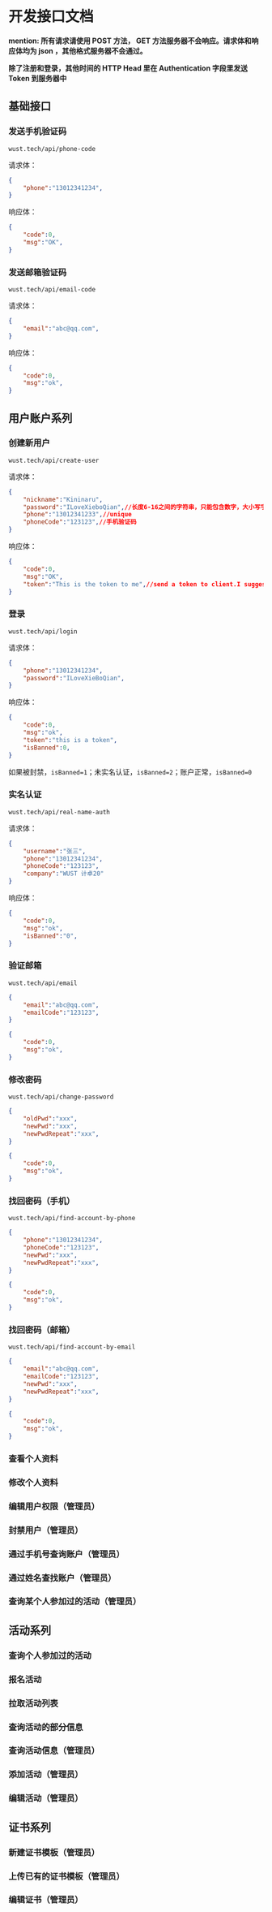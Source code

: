 # 开发接口文档

**mention: 所有请求请使用 POST 方法， GET 方法服务器不会响应。请求体和响应体均为 json ，其他格式服务器不会通过。**

**除了注册和登录，其他时间的 HTTP Head 里在 Authentication 字段里发送 Token 到服务器中**

## 基础接口

### 发送手机验证码

`wust.tech/api/phone-code`

请求体：

```json
{
    "phone":"13012341234",
}
```

响应体：

```json
{
    "code":0,
    "msg":"OK",
}
```

### 发送邮箱验证码

`wust.tech/api/email-code`

请求体：

```json
{
    "email":"abc@qq.com",
}
```

响应体：

```json
{
    "code":0,
    "msg":"ok",
}
```



## 用户账户系列

### 创建新用户

`wust.tech/api/create-user`

请求体：

```json
{
	"nickname":"Kininaru",
	"password":"ILoveXieboQian",//长度6-16之间的字符串，只能包含数字，大小写字母，且必须包含这三种的两种
	"phone":"13012341233",//unique
	"phoneCode":"123123",//手机验证码
}
```

响应体：

```json
{
    "code":0,
    "msg":"OK",
    "token":"This is the token to me",//send a token to client.I suggest the token exp time is 1d.
}
```

### 登录

`wust.tech/api/login`

请求体：

```json
{
    "phone":"13012341234",
    "password":"ILoveXieBoQian",
}
```

响应体：

```json
{
    "code":0,
    "msg":"ok",
    "token":"this is a token",
    "isBanned":0,
}
```

如果被封禁，`isBanned=1`；未实名认证，`isBanned=2`；账户正常，`isBanned=0`

### 实名认证

`wust.tech/api/real-name-auth`

请求体：

```json
{
    "username":"张三",
    "phone":"13012341234",
    "phoneCode":"123123",
    "company":"WUST 计卓20"
}
```

响应体：

```json
{
    "code":0,
    "msg":"ok",
    "isBanned":"0",
}
```

### 验证邮箱

`wust.tech/api/email`

```json
{
    "email":"abc@qq.com",
    "emailCode":"123123",
}
```

```json
{
    "code":0,
    "msg":"ok",
}
```

### 修改密码

`wust.tech/api/change-password`

```json
{
    "oldPwd":"xxx",
    "newPwd":"xxx",
    "newPwdRepeat":"xxx",
}
```

```json
{
    "code":0,
    "msg":"ok",
}
```

### 找回密码（手机）

`wust.tech/api/find-account-by-phone`

```json
{
    "phone":"13012341234",
    "phoneCode":"123123",
    "newPwd":"xxx",
    "newPwdRepeat":"xxx",
}
```

```json
{
    "code":0,
    "msg":"ok",
}
```

### 找回密码（邮箱）

`wust.tech/api/find-account-by-email`

```json
{
    "email":"abc@qq.com",
    "emailCode":"123123",
    "newPwd":"xxx",
    "newPwdRepeat":"xxx",
}
```

```json
{
    "code":0,
    "msg":"ok",
}
```

### 查看个人资料



### 修改个人资料



### 编辑用户权限（管理员）



### 封禁用户（管理员）



### 通过手机号查询账户（管理员）



### 通过姓名查找账户（管理员）



### 查询某个人参加过的活动（管理员）



## 活动系列

### 查询个人参加过的活动



### 报名活动



### 拉取活动列表



### 查询活动的部分信息



### 查询活动信息（管理员）



### 添加活动（管理员）



### 编辑活动（管理员）



## 证书系列

### 新建证书模板（管理员）



### 上传已有的证书模板（管理员）



### 编辑证书（管理员）





